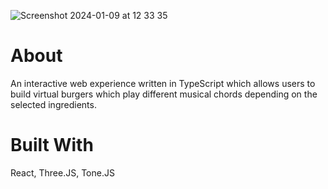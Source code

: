 ![Screenshot 2024-01-09 at 12 33 35](https://github.com/UhOhSpiders/burger_generator/assets/78114230/fb7ff314-b9d1-461a-905b-80efd54ecf28)

# About
An interactive web experience written in TypeScript which allows users to build virtual burgers which play different musical chords depending on the selected ingredients.

# Built With
React, Three.JS, Tone.JS

